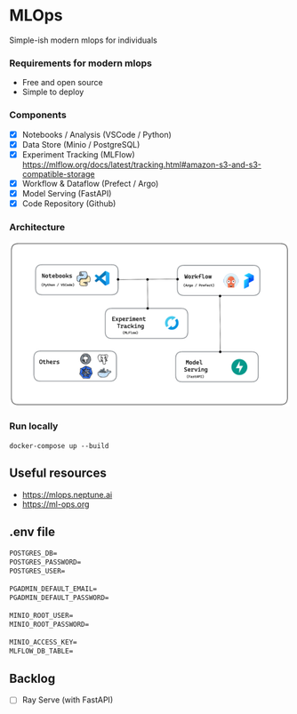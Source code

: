# MLOps
Simple-ish modern mlops for individuals

### Requirements for modern mlops
- Free and open source
- Simple to deploy

### Components
- [X] Notebooks / Analysis (VSCode / Python)
- [x] Data Store (Minio / PostgreSQL)
- [x] Experiment Tracking (MLFlow) https://mlflow.org/docs/latest/tracking.html#amazon-s3-and-s3-compatible-storage
- [x] Workflow & Dataflow (Prefect / Argo)
- [x] Model Serving (FastAPI)
- [X] Code Repository (Github)

### Architecture
![Alt text](assets/architecture.png)

### Run locally
```
docker-compose up --build
```

## Useful resources
- https://mlops.neptune.ai
- https://ml-ops.org

## .env file
```
POSTGRES_DB=
POSTGRES_PASSWORD=
POSTGRES_USER=

PGADMIN_DEFAULT_EMAIL=
PGADMIN_DEFAULT_PASSWORD=

MINIO_ROOT_USER=
MINIO_ROOT_PASSWORD=

MINIO_ACCESS_KEY=
MLFLOW_DB_TABLE=
```

## Backlog
- [ ] Ray Serve (with FastAPI)
